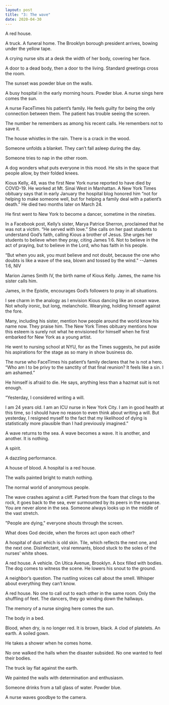 ```yaml
---
layout: post
title: "3: The wave"
date: 2020-04-30
---
```


A red house.

A truck. A funeral home. The Brooklyn borough president arrives, bowing under the yellow tape.

A crying nurse sits at a desk the width of her body, covering her face.

A door to a dead body, then a door to the living. Standard greetings cross the room.

The sunset was powder blue on the walls.

A busy hospital in the early morning hours. Powder blue. A nurse sings here comes the sun.

A nurse FaceTimes his patient’s family. He feels guilty for being the only connection between them. The patient has trouble seeing the screen. 

The number he remembers as among his recent calls. He remembers not to save it.

The house whistles in the rain. There is a crack in the wood.

Someone unfolds a blanket. They can’t fall asleep during the day.

Someone tries to nap in the other room.

A dog wonders what puts everyone in this mood. He sits in the space that people allow, by their folded knees.

Kious Kelly, 48, was the first New York nurse reported to have died by COVID-19. He worked at Mt. Sinai West in Manhattan. A New York Times obituary says that in early January the hospital blog honored him “not for helping to make someone well, but for helping a family deal with a patient’s death.” He died two months later on March 24.

He first went to New York to become a dancer, sometime in the nineties.

In a Facebook post, Kelly’s sister, Marya Patrice Sherron, proclaimed that he was not a victim. “He served with love.” She calls on her past students to understand God’s faith, calling Kious a brother of Jesus. She urges her students to believe when they pray, citing James 1:6. Not to believe in the act of praying, but to believe in the Lord, who has faith in his people.

“But when you ask, you must believe and not doubt, because the one who doubts is like a wave of the sea, blown and tossed by the wind.” --James 1:6, NIV

Marion James Smith IV, the birth name of Kious Kelly. James, the name his sister calls him. 

James, in the Epistle, encourages God’s followers to pray in all situations.

I see charm in the analogy as I envision Kious dancing like an ocean wave. Not wholly ironic, but long, melancholic. Wearying, holding himself against the fore.

Many, including his sister, mention how people around the world know his name now. They praise him. The New York Times obituary mentions how this esteem is surely not what he envisioned for himself when he first embarked for New York as a young artist.

He went to nursing school at NYU, for as the Times suggests, he put aside his aspirations for the stage as so many in show business do.

The nurse who FaceTimes his patient’s family declares that he is not a hero. “Who am I to be privy to the sanctity of that final reunion? It feels like a sin. I am ashamed.” 

He himself is afraid to die. He says, anything less than a hazmat suit is not enough. 

“Yesterday, I considered writing a will.

I am 24 years old. I am an ICU nurse in New York City. I am in good health at this time, so I should have no reason to even think about writing a will. But yesterday, I resigned myself to the fact that my likelihood of dying is statistically more plausible than I had previously imagined.”

A wave returns to the sea. A wave becomes a wave. It is another, and another. It is nothing.

A spirit.

A dazzling performance.

A house of blood. A hospital is a red house.

The walls painted bright to match nothing.

The normal world of anonymous people.

The wave crashes against a cliff. Parted from the foam that clings to the rock, it goes back to the sea, ever surmounted by its peers in the expanse. You are never alone in the sea. Someone always looks up in the middle of the vast stretch.

"People are dying," everyone shouts through the screen.

What does God decide, when the forces act upon each other?

A hospital of dust which is old skin. Tile, which reflects the next one, and the next one. Disinfectant, viral remnants, blood stuck to the soles of the nurses’ white shoes.

A red house. A vehicle. On Utica Avenue, Brooklyn. A box filled with bodies. The dog comes to witness the scene. He lowers his snout to the ground. 

A neighbor’s question. The rustling voices call about the smell. Whisper about everything they can’t know.

A red house. No one to call out to each other in the same room. Only the shuffling of feet. The dancers, they go winding down the hallways.

The memory of a nurse singing here comes the sun.

The body in a bed.

Blood, when dry, is no longer red. It is brown, black. A clod of platelets. An earth. A soiled gown.

He takes a shower when he comes home.

No one walked the halls when the disaster subsided. No one wanted to feel their bodies. 

The truck lay flat against the earth. 

We painted the walls with determination and enthusiasm. 

Someone drinks from a tall glass of water. Powder blue.

A nurse waves goodbye to the camera.


